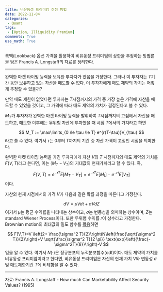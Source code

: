 ```yaml
---
title: 비유동성 프리미엄 추정 방법
date: 2022-11-04
categories:
 - Quant
tags:
 - [Option, Illiquidity Premium]
comments: True
use_math: True
---
```


룩백(Lookback) 옵션 가격을 활용하여 비유동성 프리미엄의 상한을 추정하는 방법론을 담은 Francis A. Longstaff의 자료를 정리한다.

***

완벽한 마켓 타이밍 능력을 보유한 투자자가 있음을 가정한다. 그러나 이 투자자는 $T$기간 동안 보유하고 있는 자산을 매도할 수 없다. 이 투자자에게 매도 제약의 가치는 어떻게 추정할 수 있을까?

만약 매도 제한이 없었다면 투자자는 $T$시점까지의 가격 중 가장 높은 가격에 자산을 매도할 수 있었을 것이고, 그 가격에 따라 매도 제약의 가치가 결정된다고 볼 수 있다.

$M_T$가 투자자가 완벽한 마켓 타이밍 능력을 발휘하여 $T$시점까지의 고점에서 자산을 매도하고, 매도한 이후에는 무위험 자산에 투자했을 때 시점 $T$에서의 가치라고 하면

$$
M_T := \max\limits_{0 \le \tau \le T} e^{r(T-\tau)}V_{\tau}
$$
라고 쓸 수 있다. 여기서 $\tau$는 $0$부터 $T$까지의 기간 중 자산 가격이 고점인 시점을 의미한다.

완벽한 마켓 타이밍 능력을 가진 투자자에게 자산 $V$의 $T$ 시점까지의 매도 제약의 가치를 $F(V, T)$라고 쓴다면, 이는 $\left(M_T-V_T \right)$의 기대값의 현재가치라고 할 수 있다. 즉,

$$
F(V,T)=e^{-rT} E[M_T-V_T]=e^{-rT} E[M_t]-e^{-rt}E[V_T]
$$
이다.

자산의 현재 시점에서의 가격 $V$가 다음과 같은 확률 과정을 따른다고 가정한다.

$$
dV= \mu V dt + \sigma V dZ 
$$
여기서 $\mu$는 평균 수익률을 나타내는 상수이고, $\sigma$는 변동성을 의미하는 상수이며, $Z$는 standard Wiener Process이다. 또한 무위험 수익률 $r$이 상수라고 가정한다. Brownian motion의 최대값의 밀도 함수를 [활용](https://personal.ntu.edu.sg/nprivault/MA5182/maximum-brownian-motion.pdf)하면

$$
F(V,T)=V \left(2+ \frac{\sigma^2 T}{2}\right)N\left(\frac{\sqrt{\sigma^2 T}}{2}\right)+V \sqrt{\frac{\sigma^2 T}{2 \pi}} \text{exp}\left({\frac{-\sigma^2T}{8}}\right)-V
$$
임을 알 수 있다. 여기서 $N(\cdot)$은 정규분포의 누적분포함수(cdf)이다. 매도 제약의 가치를 비유동성 프리미엄이라고 한다면, 비유동성 프리미엄은 자산의 현재 가치 $V$와 변동성 $\sigma$ 및 매도제한기간 $T$에 비례함을 알 수 있다.

***

자료: Francis A. Longstaff - How much Can Marketability Affect Security Values? (1995)





